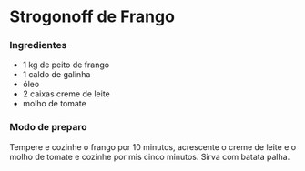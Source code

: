 # Strogonoff de Frango

### Ingredientes

- 1 kg de peito de frango
- 1 caldo de galinha
- óleo
- 2 caixas creme de leite
- molho de tomate

### Modo de preparo

Tempere e cozinhe o frango por 10 minutos, acrescente o creme de leite e o molho de tomate e cozinhe por mis cinco minutos. Sirva com batata palha.

